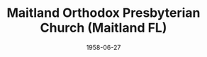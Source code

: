 ---
date: &id001 1958-06-27
end_date: null
location:
  address: null
  city: Maitland
  state: FL
minister:
- end: 1964-01-01
  name: Arthur Froelich
  start: 1958-06-27
  type: pastor
ministers:
- Arthur Froelich
name: Maitland Orthodox Presbyterian Church
names:
- end: 1964-04-21
  name: Maitland Orthodox Presbyterian Church
  start: 1958-06-27
origination_date: *id001
raw_data: "FLORIDA Maitland\n\nMaitland Orthodox Presbyterian Church  (June 27, 1958\u2013\
  April 21, 1964)\n(withdrew to the Bible Presbyterian Church, 1964)\nPastor: Arthur\
  \ Froelich, 1958\u201364"
received_from: MISSING
states:
- FL
status:
  active: false
  end_date: 1964-04-21
  reason: withdrawal
  received_from: null
  withdrawal_to: Bible Presbyterian Church
title: Maitland Orthodox Presbyterian Church (Maitland FL)

---